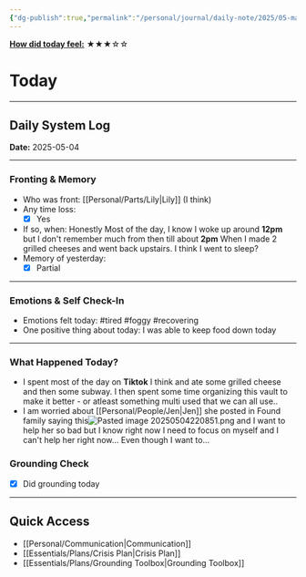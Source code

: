 ```yaml
---
{"dg-publish":true,"permalink":"/personal/journal/daily-note/2025/05-may/2025-05-04/","tags":["daily"]}
---
```


**<u>How did today feel:</u>** ★★★☆☆

# Today
---
## Daily System Log  
**Date:** 2025-05-04

---

### Fronting & Memory
- Who was front:  [[Personal/Parts/Lily\|Lily]] (I think)
- Any time loss: 
	- [x] Yes 
- If so, when:  Honestly Most of the day, I know I woke up around **12pm** but I don't remember much from then till about **2pm** When I made 2 grilled cheeses and went back upstairs. I think I went to sleep?
- Memory of yesterday: 
	- [x] Partial
---

### Emotions & Self Check-In
- Emotions felt today:  #tired #foggy #recovering
- One positive thing about today:  I was able to keep food down today 

---

### What Happened Today?
- I spent most of the day on **Tiktok** I think and ate some grilled cheese and then some subway. I then spent some time organizing this vault to make it better - or atleast something multi used that we can all use..
- I am worried about [[Personal/People/Jen\|Jen]] she posted in Found family saying this![Pasted image 20250504220851.png](/img/user/Personal/Images/Pasted%20image%2020250504220851.png) and I want to help her so bad but I know right  now I need to focus on myself and I can't help her right now... Even though I want to... 
### Grounding Check  
-  [x] Did grounding today  

---


## Quick Access
- [[Personal/Communication\|Communication]]
- [[Essentials/Plans/Crisis Plan\|Crisis Plan]]
- [[Essentials/Plans/Grounding Toolbox\|Grounding Toolbox]]
